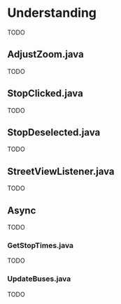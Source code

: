 # Understanding
TODO

## AdjustZoom.java
TODO

## StopClicked.java
TODO

## StopDeselected.java
TODO

## StreetViewListener.java
TODO

## Async
TODO

### GetStopTimes.java
TODO

### UpdateBuses.java
TODO